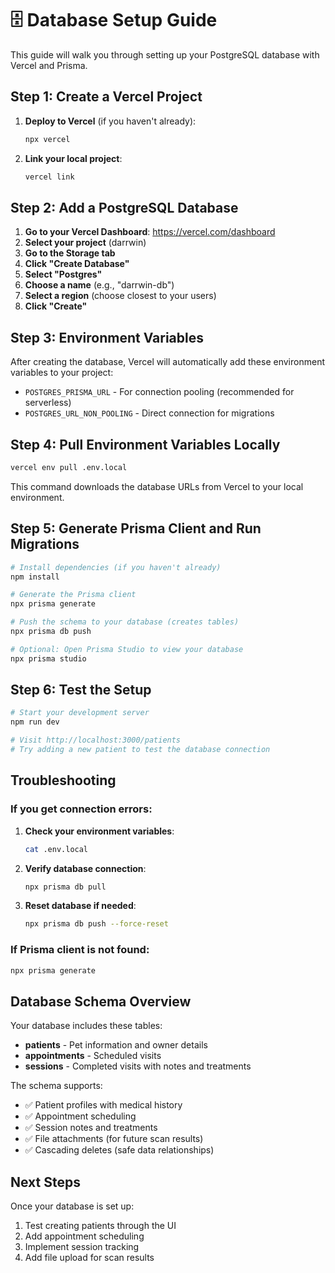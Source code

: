 # 🗄️ Database Setup Guide

This guide will walk you through setting up your PostgreSQL database with Vercel and Prisma.

## Step 1: Create a Vercel Project

1. **Deploy to Vercel** (if you haven't already):
   ```bash
   npx vercel
   ```
   
2. **Link your local project**:
   ```bash
   vercel link
   ```

## Step 2: Add a PostgreSQL Database

1. **Go to your Vercel Dashboard**: https://vercel.com/dashboard
2. **Select your project** (darrwin)
3. **Go to the Storage tab**
4. **Click "Create Database"**
5. **Select "Postgres"**
6. **Choose a name** (e.g., "darrwin-db")
7. **Select a region** (choose closest to your users)
8. **Click "Create"**

## Step 3: Environment Variables

After creating the database, Vercel will automatically add these environment variables to your project:

- `POSTGRES_PRISMA_URL` - For connection pooling (recommended for serverless)
- `POSTGRES_URL_NON_POOLING` - Direct connection for migrations

## Step 4: Pull Environment Variables Locally

```bash
vercel env pull .env.local
```

This command downloads the database URLs from Vercel to your local environment.

## Step 5: Generate Prisma Client and Run Migrations

```bash
# Install dependencies (if you haven't already)
npm install

# Generate the Prisma client
npx prisma generate

# Push the schema to your database (creates tables)
npx prisma db push

# Optional: Open Prisma Studio to view your database
npx prisma studio
```

## Step 6: Test the Setup

```bash
# Start your development server
npm run dev

# Visit http://localhost:3000/patients
# Try adding a new patient to test the database connection
```

## Troubleshooting

### If you get connection errors:

1. **Check your environment variables**:
   ```bash
   cat .env.local
   ```

2. **Verify database connection**:
   ```bash
   npx prisma db pull
   ```

3. **Reset database if needed**:
   ```bash
   npx prisma db push --force-reset
   ```

### If Prisma client is not found:

```bash
npx prisma generate
```

## Database Schema Overview

Your database includes these tables:

- **patients** - Pet information and owner details
- **appointments** - Scheduled visits
- **sessions** - Completed visits with notes and treatments

The schema supports:
- ✅ Patient profiles with medical history
- ✅ Appointment scheduling
- ✅ Session notes and treatments
- ✅ File attachments (for future scan results)
- ✅ Cascading deletes (safe data relationships)

## Next Steps

Once your database is set up:
1. Test creating patients through the UI
2. Add appointment scheduling
3. Implement session tracking
4. Add file upload for scan results
